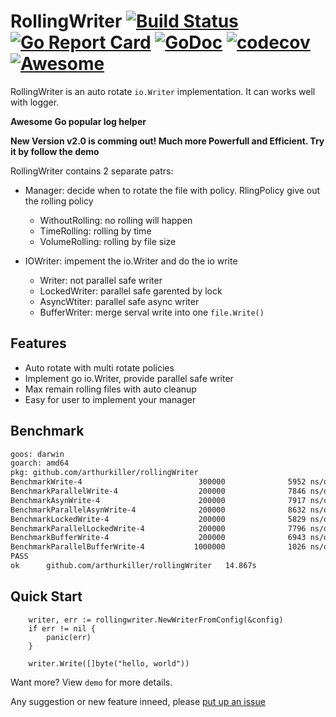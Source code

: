# RollingWriter [![Build Status](https://travis-ci.org/arthurkiller/rollingWriter.svg?branch=master)](https://travis-ci.org/arthurkiller/rollingWriter) [![Go Report Card](https://goreportcard.com/badge/github.com/arthurkiller/rollingwriter)](https://goreportcard.com/report/github.com/arthurkiller/rollingwriter) [![GoDoc](https://godoc.org/github.com/arthurkiller/rollingWriter?status.svg)](https://godoc.org/github.com/arthurkiller/rollingWriter) [![codecov](https://codecov.io/gh/arthurkiller/rollingwriter/branch/master/graph/badge.svg)](https://codecov.io/gh/arthurkiller/rollingwriter) [![Awesome](https://cdn.rawgit.com/sindresorhus/awesome/d7305f38d29fed78fa85652e3a63e154dd8e8829/media/badge.svg)](https://github.com/avelino/awesome-go#logging)
RollingWriter is an auto rotate `io.Writer` implementation. It can works well with logger.

__Awesome Go popular log helper__

__New Version v2.0 is comming out! Much more Powerfull and Efficient. Try it by follow the demo__

RollingWriter contains 2 separate patrs:
* Manager: decide when to rotate the file with policy. RlingPolicy give out the rolling policy
    * WithoutRolling: no rolling will happen
    * TimeRolling: rolling by time
    * VolumeRolling: rolling by file size

* IOWriter: impement the io.Writer and do the io write
    * Writer: not parallel safe writer
    * LockedWriter: parallel safe garented by lock
    * AsyncWtiter: parallel safe async writer
    * BufferWriter: merge serval write into one `file.Write()`

## Features
* Auto rotate with multi rotate policies
* Implement go io.Writer, provide parallel safe writer
* Max remain rolling files with auto cleanup
* Easy for user to implement your manager

## Benchmark
```bash
goos: darwin
goarch: amd64
pkg: github.com/arthurkiller/rollingWriter
BenchmarkWrite-4                          300000              5952 ns/op               0 B/op          0 allocs/op
BenchmarkParallelWrite-4                  200000              7846 ns/op               0 B/op          0 allocs/op
BenchmarkAsynWrite-4                      200000              7917 ns/op           16324 B/op          1 allocs/op
BenchmarkParallelAsynWrite-4              200000              8632 ns/op           12513 B/op          1 allocs/op
BenchmarkLockedWrite-4                    200000              5829 ns/op               0 B/op          0 allocs/op
BenchmarkParallelLockedWrite-4            200000              7796 ns/op               0 B/op          0 allocs/op
BenchmarkBufferWrite-4                    200000              6943 ns/op            1984 B/op          4 allocs/op
BenchmarkParallelBufferWrite-4           1000000              1026 ns/op            7129 B/op          1 allocs/op
PASS
ok      github.com/arthurkiller/rollingWriter   14.867s
```

## Quick Start
```golang
	writer, err := rollingwriter.NewWriterFromConfig(&config)
	if err != nil {
		panic(err)
	}

	writer.Write([]byte("hello, world"))
```
Want more? View `demo` for more details.

Any suggestion or new feature inneed, please [put up an issue](https://github.com/arthurkiller/rollingWriter/issues/new)
